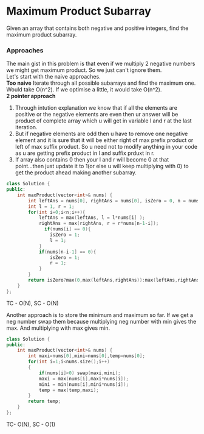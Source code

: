 # Maximum Product Subarray  
Given an array that contains both negative and positive integers, find the maximum product subarray.  

### Approaches  
The main gist in this problem is that even if we multiply 2 negative numbers we might get maximum product. So we just can't ignore them.  
Let's start with the naive approaches.  
**Too naive** Iterate through all possible subarrays and find the maximum one. Would take O(n^2). If we optimise a little, it would take O(n^2).  
**2 pointer approach**  
1) Through intution explanation we know that if all the elements are positive or the negative elements are even then ur answer will be product of complete array which u will get in variable l and r at the last iteration.
2) But if negative elements are odd then u have to remove one negative element and it is sure that it will be either right of max prefix product or left of max suffix product. So u need not to modify anything in your code as u are getting prefix product in l and suffix prduxt in r.
3) If array also contains 0 then your l and r will become 0 at that point...then just update it to 1(or else u will keep multiplying with 0) to get the product ahead making another subarray.    
```cpp
class Solution {
public:
    int maxProduct(vector<int>& nums) {
        int leftAns = nums[0], rightAns = nums[0], isZero = 0, n = nums.size();
        int l = 1, r = 1;
        for(int i=0;i<n;i++){
            leftAns = max(leftAns, l = l*nums[i] );
            rightAns = max(rightAns, r = r*nums[n-1-i]);
              if(nums[i] == 0){
                isZero = 1;
                l = 1;
            }
            if(nums[n-i-1] == 0){
                isZero = 1;
                r = 1;
            }
        }
        return isZero?max(0,max(leftAns,rightAns)):max(leftAns,rightAns);
    }
};
```
TC - O(N), SC - O(N)  

Another approach is to store the minimum and maximum so far. If we get a neg number swap them because multiplying neg number with min gives the max. And multiplying with max gives min.  
```cpp
class Solution {
public:
    int maxProduct(vector<int>& nums) {
        int maxi=nums[0],mini=nums[0],temp=nums[0];
        for(int i=1;i<nums.size();i++)
        {
            if(nums[i]<0) swap(maxi,mini);
            maxi = max(nums[i],maxi*nums[i]);
            mini = min(nums[i],mini*nums[i]);
            temp = max(temp,maxi);
        }
        return temp;
    }
};
```
TC- O(N), SC - O(1)  
